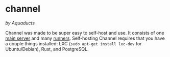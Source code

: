 # channel  
*by Aquaducts*

Channel was made to be super easy to self-host and use. It consists of one [main server](./spire/) and many [runners](./runner/). Self-hosting Channel requires that you have a couple things installed: LXC (`sudo apt-get install lxc-dev` for Ubuntu/Debian), Rust, and PostgreSQL.
